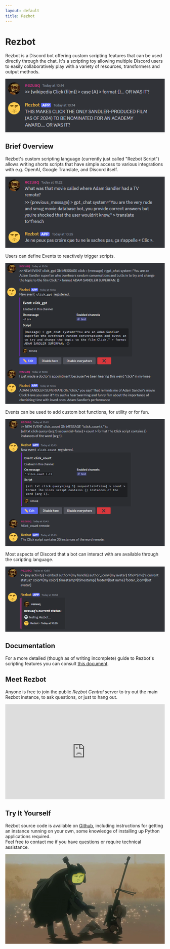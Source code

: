 ```yaml
---
layout: default
title: Rezbot
---
```


# Rezbot

Rezbot is a Discord bot offering custom scripting features that can be used directly through the chat.
It's a scripting toy allowing multiple Discord users to easily collaboratively play with a variety of resources, transformers and output methods.

![Sample](img/pic1.png)

## Brief Overview

Rezbot's custom scripting language (currently just called "Rezbot Script") allows writing shorts scripts that have simple access to various integrations with e.g. OpenAI, Google Translate, and Discord itself.

![Sample](img/pic2.png)

Users can define Events to reactively trigger scripts.

![Sample](img/pic3.png)

Events can be used to add custom bot functions, for utility or for fun.

![Sample](img/pic4.png)

Most aspects of Discord that a bot can interact with are available through the scripting language.

![Sample](img/pic5.png)

## Documentation

For a more detailed (though as of writing incomplete) guide to Rezbot's scripting features you can consult [this document](https://github.com/Sibert-Aerts/rezbot/blob/master/PIPESGUIDE.md).

## Meet Rezbot

Anyone is free to join the public *Rezbot Central* server to try out the main Rezbot instance, to ask questions, or just to hang out.

<p class="d-flex justify-content-center">
    <iframe src="https://discord.com/widget?id=382291692864274432&theme=dark&username=rezuaq" width="100%" height="300" allowtransparency="true" frameborder="0" sandbox="allow-popups allow-popups-to-escape-sandbox allow-same-origin allow-scripts"></iframe>
</p>

## Try It Yourself

Rezbot source code is available on [Github](https://github.com/Sibert-Aerts/rezbot/), including instructions for getting an instance running on your own, some knowledge of installing up Python applications required.<br>
Feel free to contact me if you have questions or require technical assistance.


![Sample](img/cover.jpg)